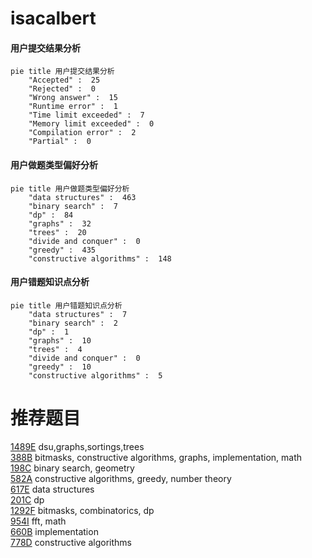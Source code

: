 # isacalbert

<!-- tabs:start -->



#### **用户提交结果分析**

```mermaid
pie title 用户提交结果分析
    "Accepted" :  25
    "Rejected" :  0
    "Wrong answer" :  15
    "Runtime error" :  1
    "Time limit exceeded" :  7
    "Memory limit exceeded" :  0
    "Compilation error" :  2
    "Partial" :  0
```

#### **用户做题类型偏好分析**

```mermaid
pie title 用户做题类型偏好分析
    "data structures" :  463
    "binary search" :  7
    "dp" :  84
    "graphs" :  32
    "trees" :  20
    "divide and conquer" :  0
    "greedy" :  435
    "constructive algorithms" :  148
```
#### **用户错题知识点分析**

```mermaid
pie title 用户错题知识点分析
    "data structures" :  7
    "binary search" :  2
    "dp" :  1
    "graphs" :  10
    "trees" :  4
    "divide and conquer" :  0
    "greedy" :  10
    "constructive algorithms" :  5
```



<!-- tabs:end -->
# 推荐题目
[1489E](https://codeforces.com/contest/1489/problem/E)		dsu,graphs,sortings,trees		  
[388B](https://codeforces.com/contest/388/problem/B)		bitmasks,
                        constructive algorithms,
                        graphs,
                        implementation,
                        math		  
[198C](https://codeforces.com/contest/198/problem/C)		binary search,
                        geometry		  
[582A](https://codeforces.com/contest/582/problem/A)		constructive algorithms,
                        greedy,
                        number theory		  
[617E](https://codeforces.com/contest/617/problem/E)		data structures		  
[201C](https://codeforces.com/contest/201/problem/C)		dp		  
[1292F](https://codeforces.com/contest/1292/problem/F)		bitmasks,
                        combinatorics,
                        dp		  
[954I](https://codeforces.com/contest/954/problem/I)		fft,
                        math		  
[660B](https://codeforces.com/contest/660/problem/B)		implementation		  
[778D](https://codeforces.com/contest/778/problem/D)		constructive algorithms		  

